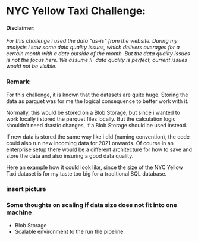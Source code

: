 NYC Yellow Taxi Challenge:
================================

#### Disclaimer:
*For this challenge i used the data "as-is" from the website. During my analysis i saw some data quality issues, which delivers averages for a certain month with a date outside of the month. But the data quality issues is not the focus here. We assume IF data quality is perfect, current issues would not be visible.*

### Remark:

For this challenge, it is known that the datasets are quite huge. Storing the data as parquet was for me the logical consequence to better work with it.

Normally, this would be stored on a Blob Storage, but since i wanted to work locally i stored the parquet files locally. But the calculation logic shouldn't need drastic changes, if a Blob Storage should be used instead.

If new data is stored the same way like i did (naming convention), the code could also run new incoming data for 2021 onwards.
Of course in an enterprise setup there would be a different architecture for how to save and store the data and also insuring a good data quality.

Here an example how it could look like, since the size of the NYC Yellow Taxi dataset is for my taste too big for a traditional SQL database.

### insert picture


### Some thoughts on scaling if data size does not fit into one machine
- Blob Storage
- Scalable environment to the run the pipeline